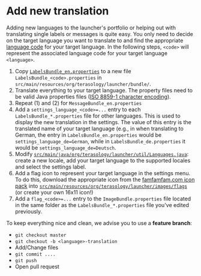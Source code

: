 # Add new translation

Adding new languages to the launcher's portfolio or helping out with translating single labels or messages is quite easy. You only need to decide on the target language you want to translate to and find the appropriate [language code](http://en.wikipedia.org/wiki/ISO_639-1) for your target language. In the following steps, `<code>` will represent the associated language code for your target language `<language>`.

1. Copy [`LabelsBundle_en.properties`](https://github.com/MovingBlocks/TerasologyLauncher/blob/develop/src/main/resources/org/terasology/launcher/bundle/LabelsBundle_en.properties) to a new file `LabelsBundle_<code>.properties` in `src/main/resources/org/terasology/launcher/bundle/`.
1. Translate everything to your target language. The property files need to be valid Java properties files ([ISO 8859-1 character encoding](http://docs.oracle.com/javase/7/docs/api/java/util/Properties.html)).
1. Repeat (1) and (2) for `MessageBundle_en.properties`
1. Add a `settings_language_<code>=...` entry to each `LabelsBundle_*.properties` file for other languages. This is used to display the new translation in the settings. The value of this entry is the translated name of your target language (e.g., in when translating to German, the entry in `LabelsBundle_en.properties` would be `settings_language_de=German`, while in `LabelsBundle_de.properties` it would be `settings_language_de=Deutsch`.
1. Modify [`src/main/java/org/terasology/launcher/util/Languages.java`](https://github.com/MovingBlocks/TerasologyLauncher/blob/develop/src/main/java/org/terasology/launcher/util/Languages.java): create a new locale, add your target language to the supported locales and select the settings label.
1. Add a flag icon to represent your target language in the settings menu. To do this, download the appropriate icon from the [famfamfam.com icon pack](http://www.famfamfam.com/lab/icons/flags/) into [`src/main/resources/org/terasology/launcher/images/flags`](https://github.com/MovingBlocks/TerasologyLauncher/tree/develop/src/main/resources/org/terasology/launcher/images/flags) (or create your own 16x11 icon!)
1. Add a `flag_<code>=...` entry to the `ImageBundle.properties` file located in the same folder as the `LabelsBundle_*.properties` file you've edited previously.

To keep everything nice and clean, we advise you to use a **feature branch**:

- `git checkout master`
- `git checkout -b <language>-translation`
- Add/Change files
- `git commit ....`
- `git push`
- Open pull request
